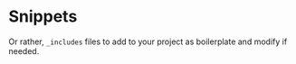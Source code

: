 # Snippets

Or rather, `_includes` files to add to your project as boilerplate and modify if needed.
